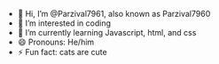 - 👋 Hi, I’m @Parzival7961, also known as Parzival7960
- 👀 I’m interested in coding
- 🌱 I’m currently learning Javascript, html, and css
- 😄 Pronouns: He/him
- ⚡ Fun fact: cats are cute

<!---
Parzival7961/Parzival7961 is a ✨ special ✨ repository because its `README.md` (this file) appears on your GitHub profile.
You can click the Preview link to take a look at your changes.
--->
